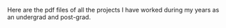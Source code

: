Here are the pdf files of all the projects I have worked during my years as an undergrad and post-grad.
